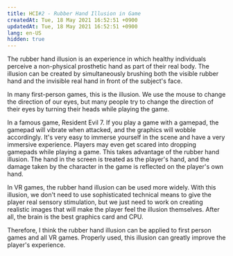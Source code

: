 ```yaml
---
title: HCI#2 - Rubber Hand Illusion in Game
createdAt: Tue, 18 May 2021 16:52:51 +0900
updatedAt: Tue, 18 May 2021 16:52:51 +0900
lang: en-US
hidden: true
---
```


The rubber hand illusion is an experience in which healthy individuals perceive a non-physical prosthetic hand as part of their real body. The illusion can be created by simultaneously brushing both the visible rubber hand and the invisible real hand in front of the subject's face.

In many first-person games, this is the illusion. We use the mouse to change the direction of our eyes, but many people try to change the direction of their eyes by turning their heads while playing the game.

In a famous game, Resident Evil 7. If you play a game with a gamepad, the gamepad will vibrate when attacked, and the graphics will wobble accordingly. It's very easy to immerse yourself in the scene and have a very immersive experience. Players may even get scared into dropping gamepads while playing a game. This takes advantage of the rubber hand illusion. The hand in the screen is treated as the player's hand, and the damage taken by the character in the game is reflected on the player's own hand.

In VR games, the rubber hand illusion can be used more widely. With this illusion, we don't need to use sophisticated technical means to give the player real sensory stimulation, but we just need to work on creating realistic images that will make the player feel the illusion themselves. After all, the brain is the best graphics card and CPU.

Therefore, I think the rubber hand illusion can be applied to first person games and all VR games. Properly used, this illusion can greatly improve the player's experience.
